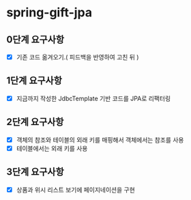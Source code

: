 # spring-gift-jpa

## 0단계 요구사항
- [x]  기존 코드 옮겨오기.( 피드백을 반영하여 고친 뒤 )

## 1단계 요구사항
- [x] 지금까지 작성한 JdbcTemplate 기반 코드를 JPA로 리팩터링


## 2단계 요구사항
- [x] 객체의 참조와 테이블의 외래 키를 매핑해서 객체에서는 참조를 사용
- [x]  테이블에서는 외래 키를 사용

## 3단계 요구사항
- [x] 상품과 위시 리스트 보기에 페이지네이션을 구현